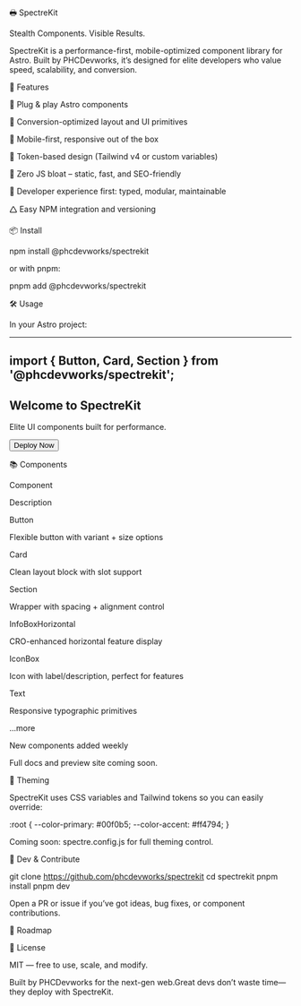 🖶️ SpectreKit

Stealth Components. Visible Results.

SpectreKit is a performance-first, mobile-optimized component library for Astro. Built by PHCDevworks, it’s designed for elite developers who value speed, scalability, and conversion.

🚀 Features

🧹 Plug & play Astro components

🎯 Conversion-optimized layout and UI primitives

📱 Mobile-first, responsive out of the box

🎨 Token-based design (Tailwind v4 or custom variables)

🩶 Zero JS bloat – static, fast, and SEO-friendly

🔧 Developer experience first: typed, modular, maintainable

🛆 Easy NPM integration and versioning

📦 Install

npm install @phcdevworks/spectrekit

or with pnpm:

pnpm add @phcdevworks/spectrekit

🛠 Usage

In your Astro project:

---
import { Button, Card, Section } from '@phcdevworks/spectrekit';
---

<Section>
  <Card>
    <h2>Welcome to SpectreKit</h2>
    <p>Elite UI components built for performance.</p>
    <Button variant="primary">Deploy Now</Button>
  </Card>
</Section>

📚 Components

Component

Description

Button

Flexible button with variant + size options

Card

Clean layout block with slot support

Section

Wrapper with spacing + alignment control

InfoBoxHorizontal

CRO-enhanced horizontal feature display

IconBox

Icon with label/description, perfect for features

Text

Responsive typographic primitives

...more

New components added weekly

Full docs and preview site coming soon.

🎨 Theming

SpectreKit uses CSS variables and Tailwind tokens so you can easily override:

:root {
  --color-primary: #00f0b5;
  --color-accent: #ff4794;
}

Coming soon: spectre.config.js for full theming control.

🥪 Dev & Contribute

git clone https://github.com/phcdevworks/spectrekit
cd spectrekit
pnpm install
pnpm dev

Open a PR or issue if you’ve got ideas, bug fixes, or component contributions.

🧪 Roadmap



🧂 License

MIT — free to use, scale, and modify.

Built by PHCDevworks for the next-gen web.Great devs don’t waste time—they deploy with SpectreKit.
